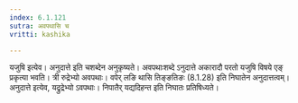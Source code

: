 ```yaml
---
index: 6.1.121
sutra: अवपथासि च
vritti: kashika

---
```

यजुषि इत्येव। अनुदात्ते इति चशब्देन अनुकृष्यते। अवपथाःशब्दे ऽनुदात्ते अकारादौ परतो यजुषि विषये एङ् प्रकृत्या भवति। त्री रुद्रेभ्यो अवपथाः। वपेर् लङि थासि तिङ्ङतिङः (8.1.28) इति निघातेन अनुदात्तत्वम्। अनुदात्ते इत्येव, यद्रुद्रेभ्यो ऽवपथाः। निपातैर् यद्यदिहन्त इति निघातः प्रतिषिध्यते।